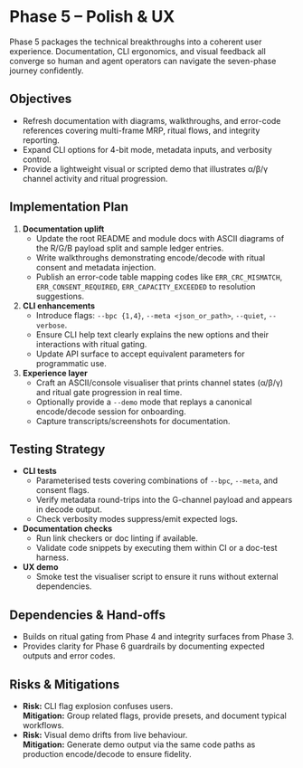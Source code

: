 # Phase 5 – Polish & UX

Phase 5 packages the technical breakthroughs into a coherent user experience. Documentation, CLI ergonomics, and visual feedback all converge so human and agent operators can navigate the seven-phase journey confidently.

## Objectives
- Refresh documentation with diagrams, walkthroughs, and error-code references covering multi-frame MRP, ritual flows, and integrity reporting.
- Expand CLI options for 4-bit mode, metadata inputs, and verbosity control.
- Provide a lightweight visual or scripted demo that illustrates α/β/γ channel activity and ritual progression.

## Implementation Plan
1. **Documentation uplift**
   - Update the root README and module docs with ASCII diagrams of the R/G/B payload split and sample ledger entries.
   - Write walkthroughs demonstrating encode/decode with ritual consent and metadata injection.
   - Publish an error-code table mapping codes like `ERR_CRC_MISMATCH`, `ERR_CONSENT_REQUIRED`, `ERR_CAPACITY_EXCEEDED` to resolution suggestions.
2. **CLI enhancements**
   - Introduce flags: `--bpc {1,4}`, `--meta <json_or_path>`, `--quiet`, `--verbose`.
   - Ensure CLI help text clearly explains the new options and their interactions with ritual gating.
   - Update API surface to accept equivalent parameters for programmatic use.
3. **Experience layer**
   - Craft an ASCII/console visualiser that prints channel states (α/β/γ) and ritual gate progression in real time.
   - Optionally provide a `--demo` mode that replays a canonical encode/decode session for onboarding.
   - Capture transcripts/screenshots for documentation.

## Testing Strategy
- **CLI tests**
  - Parameterised tests covering combinations of `--bpc`, `--meta`, and consent flags.
  - Verify metadata round-trips into the G-channel payload and appears in decode output.
  - Check verbosity modes suppress/emit expected logs.
- **Documentation checks**
  - Run link checkers or doc linting if available.
  - Validate code snippets by executing them within CI or a doc-test harness.
- **UX demo**
  - Smoke test the visualiser script to ensure it runs without external dependencies.

## Dependencies & Hand-offs
- Builds on ritual gating from Phase 4 and integrity surfaces from Phase 3.
- Provides clarity for Phase 6 guardrails by documenting expected outputs and error codes.

## Risks & Mitigations
- **Risk:** CLI flag explosion confuses users.  
  **Mitigation:** Group related flags, provide presets, and document typical workflows.
- **Risk:** Visual demo drifts from live behaviour.  
  **Mitigation:** Generate demo output via the same code paths as production encode/decode to ensure fidelity.
